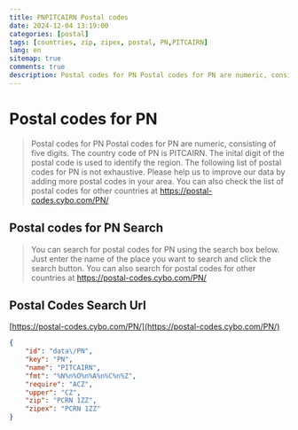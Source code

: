 ```yaml
---
title: PNPITCAIRN Postal codes 
date: 2024-12-04 13:19:00
categories: [postal]
tags: [countries, zip, zipex, postal, PN,PITCAIRN]
lang: en
sitemap: true
comments: true
description: Postal codes for PN Postal codes for PN are numeric, consisting of five digits. The country code of PN is PITCAIRN. The inital digit of the postal code is used to identify the region. The following list of postal codes for PN is not exhaustive. Please help us to improve our data by adding more postal codes in your area. You can also check the list of postal codes for other countries at https://postal-codes.cybo.com/PN/
---
```


# Postal codes for PN
> Postal codes for PN Postal codes for PN are numeric, consisting of five digits. The country code of PN is PITCAIRN. The inital digit of the postal code is used to identify the region. The following list of postal codes for PN is not exhaustive. Please help us to improve our data by adding more postal codes in your area. You can also check the list of postal codes for other countries at https://postal-codes.cybo.com/PN/

## Postal codes for PN Search 
> You can search for postal codes for PN using the search box below. Just enter the name of the place you want to search and click the search button. You can also search for postal codes for other countries at https://postal-codes.cybo.com/PN/

## Postal Codes Search Url

[https://postal-codes.cybo.com/PN/](https://postal-codes.cybo.com/PN/)
```json
{
    "id": "data\/PN",
    "key": "PN",
    "name": "PITCAIRN",
    "fmt": "%N%n%O%n%A%n%C%n%Z",
    "require": "ACZ",
    "upper": "CZ",
    "zip": "PCRN 1ZZ",
    "zipex": "PCRN 1ZZ"
}
```
